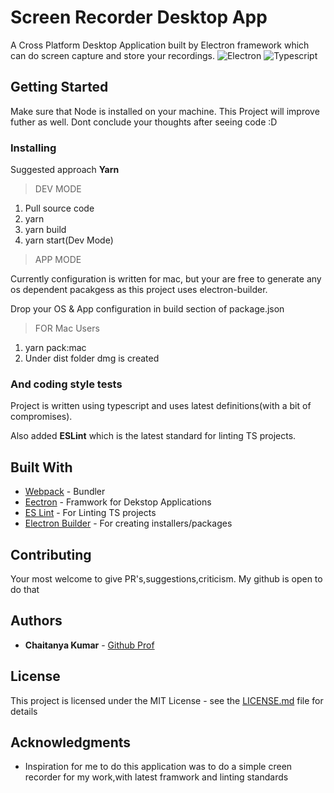 # Screen Recorder Desktop App

A Cross Platform Desktop Application built by Electron framework which can do screen capture and store your recordings.
![Electron](https://www.programmableweb.com/sites/default/files/styles/article_profile_150x150/public/resource/icon_electron.png?itok=_2KcKlUm)
![Typescript](https://studywebdevelopment.com/images/typescript-logo.jpg)
## Getting Started
Make sure that Node is installed on your machine.
This Project will improve futher as well.
Dont conclude your thoughts after seeing code :D

### Installing

Suggested approach <b>Yarn</b>

>DEV MODE
1) Pull source code
2) yarn
3) yarn build
4) yarn start(Dev Mode)
> APP MODE

Currently configuration is written for mac, but your are free to generate any os dependent pacakgess as this project uses electron-builder.

Drop your OS & App configuration in build section of package.json
>FOR Mac Users
1) yarn pack:mac
2) Under dist folder dmg is created

### And coding style tests
Project is written using typescript and uses
latest definitions(with a bit of compromises).

Also added <b>ESLint</b> which is the latest standard for linting TS projects.

## Built With

* [Webpack](http://webpack.github.io/) - Bundler
* [Eectron](https://www.electronjs.org/) - Framwork for Dekstop Applications
* [ES Lint](https://eslint.org/) - For Linting TS projects
* [Electron Builder](https://www.electron.build/) - For creating installers/packages

## Contributing
Your most welcome to give PR's,suggestions,criticism.
My github is open to do that

## Authors

* **Chaitanya Kumar** - [Github Prof](https://github.com/chaitanya-apty)


## License

This project is licensed under the MIT License - see the [LICENSE.md](LICENSE.md) file for details

## Acknowledgments
* Inspiration for me to do this application was to do a simple creen recorder for my work,with latest framwork and linting standards
